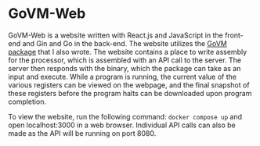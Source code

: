 # GoVM-Web

GoVM-Web is a website written with React.js and JavaScript in the front-end and Gin and Go in the back-end. The website utilizes the [GoVM package](https://github.com/joshuaseligman/GoVM) that I also wrote. The website contains a place to write assembly for the processor, which is assembled with an API call to the server. The server then responds with the binary, which the package can take as an input and execute. While a program is running, the current value of the various registers can be viewed on the webpage, and the final snapshot of these registers before the program halts can be downloaded upon program completion.

To view the website, run the following command: `docker compose up` and open localhost:3000 in a web browser. Individual API calls can also be made as the API will be running on port 8080.